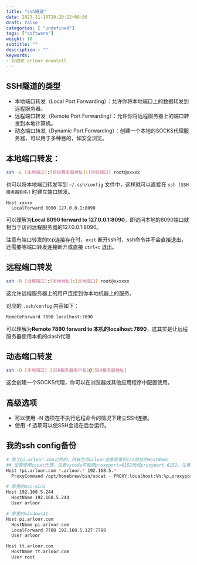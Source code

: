 ```yaml
---
title: "ssh隧道"
date: 2023-11-16T20:20:22+08:00
draft: false
categories: [ "undefined"]
tags: ["software"]
weight: 10
subtitle: ""
description : ""
keywords:
- 刘港欢 arloor moontell
---
```



## SSH隧道的类型

- 本地端口转发（Local Port Forwarding）：允许你将本地端口上的数据转发到远程服务器。
- 远程端口转发（Remote Port Forwarding）：允许你将远程服务器上的端口转发到本地计算机。
- 动态端口转发（Dynamic Port Forwarding）：创建一个本地的SOCKS代理服务器，可以用于多种目的，如安全浏览。

## **本地端口转发：**

```bash
ssh -L [本地端口]:[目标服务器地址]:[目标端口] root@xxxxx
```

也可以将本地端口转发写到 `~/.ssh/config` 文件中，这样就可以直接在 `ssh [SSH服务器别名]` 时建立端口转发。

```shell
Host xxxxx
  LocalForward 8090 127.0.0.1:8090
```

可以理解为**Local 8090 forward to 127.0.0.1:8090**，即访问本地的8090端口就相当于访问远程服务器的127.0.0.1:8090。

注意有端口转发的tcp连接存在时，`exit` 断开ssh时，ssh命令并不会直接退出，还需要等端口转发连接断开或直接 `ctrl+c` 退出。


## **远程端口转发**

```bash
ssh -R [远程端口]:[本地地址]:[本地端口] root@xxxxxx
```

这允许远程服务器上的用户连接到你本地机器上的服务。

对应的 `.ssh/config` 内容如下：

```bash
RemoteForward 7890 localhost:7890
```

可以理解为**Remote 7890 forward to 本机的localhost:7890**，这其实是让远程服务器使用本机的clash代理

## **动态端口转发**

```bash
ssh -D [本地端口] [SSH服务器用户名]@[SSH服务器地址]
```

这会创建一个SOCKS代理，你可以在浏览器或其他应用程序中配置使用。

## 高级选项

- 可以使用 -N 选项在不执行远程命令的情况下建立SSH连接。
- 使用 -f 选项可以使SSH会话在后台运行。

## 我的ssh config备份

```bash
# 除了pi.arloor.com之外的，所有包含arloor或者家里的lan地址的HostName
## 设置使用socat代理，注意vscode可能把proxyport=6152改成proxyport 6152，注意手动恢复
Host !pi.arloor.com *.arloor.* 192.168.5.*
  ProxyCommand /opt/homebrew/bin/socat - PROXY:localhost:%h:%p,proxyport=6152

# 家里的mac-mini
Host 192.168.5.244
  HostName 192.168.5.244
  User arloor

# 家里的windows11
Host pi.arloor.com
  HostName pi.arloor.com
  LocalForward 7788 192.168.5.127:7788
  User arloor

Host tt.arloor.com
  HostName tt.arloor.com
  User root
```

